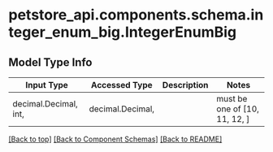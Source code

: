 <a name="top"></a>
<a id="IntegerEnumBig"></a>
# petstore_api.components.schema.integer_enum_big.IntegerEnumBig

## Model Type Info
Input Type | Accessed Type | Description | Notes
------------ | ------------- | ------------- | -------------
decimal.Decimal, int,  | decimal.Decimal,  |  | must be one of [10, 11, 12, ] 

[[Back to top]](#top) [[Back to Component Schemas]](../../../README.md#Component-Schemas) [[Back to README]](../../../README.md)